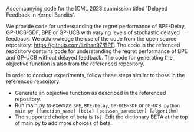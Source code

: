 Accompanying code for the ICML 2023 submission titled 'Delayed Feedback in Kernel Bandits'. 

We provide code for understanding the regret performance of BPE-Delay, GP-UCB-SDF, BPE or GP-UCB with varying levels of stochastic delayed feedback. We acknowledge the use of the code from the open source repository: https://github.com/lizihan97/BPE. The code in the refrenced repository contains code for understanding the regret performance of BPE and GP-UCB without delayed feedback. The code for generating the objective function is also from the referenced repository. 

In order to conduct experiments, follow these steps similar to those in the referenced repsoitory:
* Generate an objective function as described in the referenced repository.
* Run main.py to execute ```BPE```, ```BPE-Delay```, ```GP-UCB-SDF``` or ```GP-UCB```.
```python main.py [function_name] [beta] [poisson_parameter] [algorithm]```
* The supported choice of beta is ```[6]```. Edit the dictionary BETA at the top of main.py to add more choices of beta.
